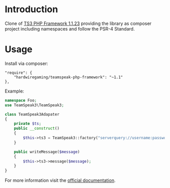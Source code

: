 Introduction
============

Clone of [TS3 PHP Framework 1.1.23](https://www.planetteamspeak.com/) providing the library as composer project including namespaces and follow the PSR-4 Standard.


Usage
=====

Install via composer:

    "require": {
        "hardwiregaming/teamspeak-php-framework": "~1.1"
    },

Example:

```php
namespace Foo;
use TeamSpeak3\TeamSpeak3;

class TeamSpeak3Adapater
{
    private $ts;
    public __construct()
    {
        $this->ts3 = TeamSpeak3::factory("serverquery://username:password@127.0.0.1:10011/?server_port=9987");
    }

    public writeMessage($message)
    {
        $this->ts3->message($message);
    }
}
```


For more information visit the [official documentation](https://docs.planetteamspeak.com/ts3/php/framework/).
